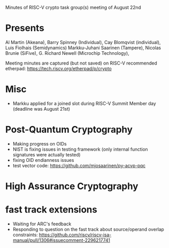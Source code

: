 Minutes of RISC-V crypto task group(s) meeting of August 22nd

# Presents

Al Martin (Akeana),
Barry Spinney (Individual),
Cay Blomqvist (individual),
Luis Fiolhais (Semidynamics)
Markku-Juhani Saarinen (Tampere),
Nicolas Brunie (SiFive),
G. Richard Newell (Microchip Technology),


Meeting minutes are captured (but not saved) on RISC-V recommended etherpad: https://tech.riscv.org/etherpad/p/crypto

# Misc

- Markku applied for a joined slot during RISC-V Summit Member day (deadline was August 21st)

# Post-Quantum Cryptography

- Making progress on OIDs
- NIST is fixing issues in testing framework (only internal function signatures were actually tested)
- fixing OID endianness issues
- test vector code: https://github.com/mjosaarinen/py-acvp-pqc

# High Assurance Cryptography 

# fast track extensions

- Waiting for ARC's feedback
- Responding to question on the fast track about source/operand overlap constraints: https://github.com/riscv/riscv-isa-manual/pull/1306#issuecomment-2296217741
